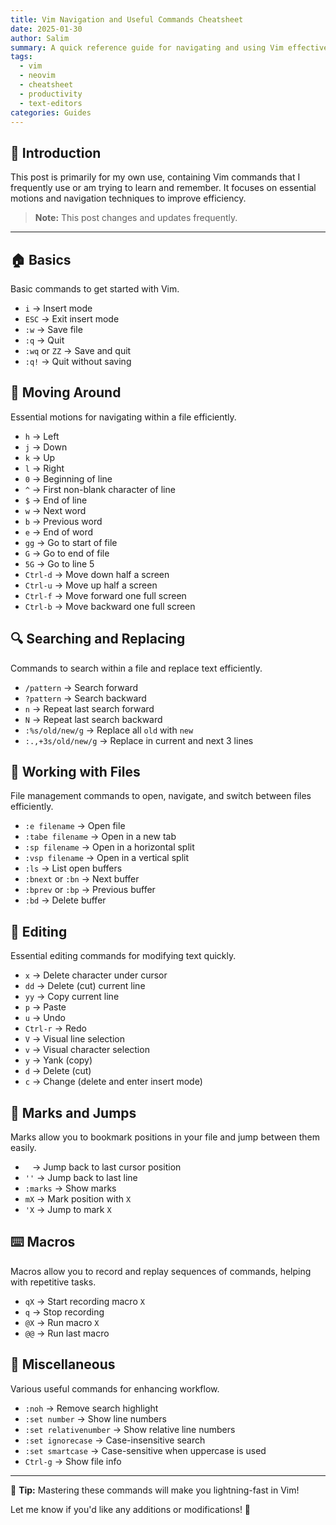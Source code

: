 ```yaml
---
title: Vim Navigation and Useful Commands Cheatsheet
date: 2025-01-30
author: Salim
summary: A quick reference guide for navigating and using Vim effectively.
tags:
  - vim
  - neovim
  - cheatsheet
  - productivity
  - text-editors
categories: Guides
---
```

## 📝 Introduction
This post is primarily for my own use, containing Vim commands that I frequently use or am trying to learn and remember. It focuses on essential motions and navigation techniques to improve efficiency.

> **Note:**  This post changes and updates frequently.

---

## 🏠 Basics
Basic commands to get started with Vim.
- `i` → Insert mode
- `ESC` → Exit insert mode
- `:w` → Save file
- `:q` → Quit
- `:wq` or `ZZ` → Save and quit
- `:q!` → Quit without saving

## 🔄 Moving Around
Essential motions for navigating within a file efficiently.
- `h` → Left
- `j` → Down
- `k` → Up
- `l` → Right
- `0` → Beginning of line
- `^` → First non-blank character of line
- `$` → End of line
- `w` → Next word
- `b` → Previous word
- `e` → End of word
- `gg` → Go to start of file
- `G` → Go to end of file
- `5G` → Go to line 5
- `Ctrl-d` → Move down half a screen
- `Ctrl-u` → Move up half a screen
- `Ctrl-f` → Move forward one full screen
- `Ctrl-b` → Move backward one full screen

## 🔍 Searching and Replacing
Commands to search within a file and replace text efficiently.
- `/pattern` → Search forward
- `?pattern` → Search backward
- `n` → Repeat last search forward
- `N` → Repeat last search backward
- `:%s/old/new/g` → Replace all `old` with `new`
- `:.,+3s/old/new/g` → Replace in current and next 3 lines

## 📂 Working with Files
File management commands to open, navigate, and switch between files efficiently.
- `:e filename` → Open file
- `:tabe filename` → Open in a new tab
- `:sp filename` → Open in a horizontal split
- `:vsp filename` → Open in a vertical split
- `:ls` → List open buffers
- `:bnext` or `:bn` → Next buffer
- `:bprev` or `:bp` → Previous buffer
- `:bd` → Delete buffer

## 📝 Editing
Essential editing commands for modifying text quickly.
- `x` → Delete character under cursor
- `dd` → Delete (cut) current line
- `yy` → Copy current line
- `p` → Paste
- `u` → Undo
- `Ctrl-r` → Redo
- `V` → Visual line selection
- `v` → Visual character selection
- `y` → Yank (copy)
- `d` → Delete (cut)
- `c` → Change (delete and enter insert mode)

## 🎯 Marks and Jumps
Marks allow you to bookmark positions in your file and jump between them easily.
- `` `` → Jump back to last cursor position
- `''` → Jump back to last line
- `:marks` → Show marks
- `mX` → Mark position with `X`
- `'X` → Jump to mark `X`

## ⌨️ Macros
Macros allow you to record and replay sequences of commands, helping with repetitive tasks.
- `qX` → Start recording macro `X`
- `q` → Stop recording
- `@X` → Run macro `X`
- `@@` → Run last macro

## 🚀 Miscellaneous
Various useful commands for enhancing workflow.
- `:noh` → Remove search highlight
- `:set number` → Show line numbers
- `:set relativenumber` → Show relative line numbers
- `:set ignorecase` → Case-insensitive search
- `:set smartcase` → Case-sensitive when uppercase is used
- `Ctrl-g` → Show file info

---
📌 **Tip:** Mastering these commands will make you lightning-fast in Vim!

Let me know if you'd like any additions or modifications! 🚀

